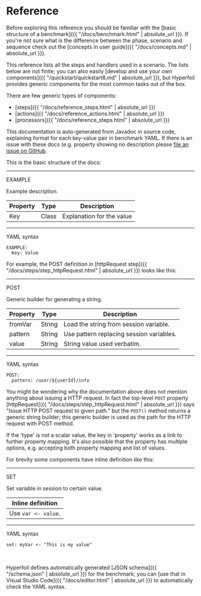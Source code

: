 # Reference

Before exploring this reference you should be familiar with the [basic structure of a benchmark]({{ "/docs/benchmark.html" | absolute_url }}). If you're not sure what is the difference between the phase, scenario and sequence check out the [concepts in user guide]({{ "/docs/concepts.md" | absolute_url }}).

This reference lists all the steps and handlers used in a scenario. The lists below are not finite; you can also easily [develop and use your own components]({{ "/quickstart/quickstart8.md" | absolute_url }}), but Hyperfoil provides generic components for the most common tasks out of the box.

There are few generic types of components:
* [steps]({{ "/docs/reference_steps.html" | absolute_url }})
* [actions]({{ "/docs/reference_actions.html" | absolute_url }})
* [processors]({{ "/docs/reference_steps.html" | absolute_url }})

This documentation is auto-generated from Javadoc in source code, explaining format for each key-value pair in benchmark YAML. If there is an issue with these docs (e.g. property showing no description please [file an issue on GitHub](https://github.com/Hyperfoil/Hyperfoil/issues/new).

This is the basic structure of the docs:

***
EXAMPLE

Example description.

| Property | Type  | Description |
| -------- | ----- | ------------|
| Key      | Class | Explanation for the value  |

***

YAML syntax
```
EXAMPLE:
  Key: Value
```

For example, the POST definition in [httpRequest step]({{ "/docs/steps/step_httpRequest.html" | absolute_url }}) looks like this:

***

POST

Generic builder for generating a string.

| Property | Type   | Description |
| -------- | ------ | ----------- |
| fromVar  | String | Load the string from session variable.  |
| pattern  | String | Use pattern replacing session variables.  |
| value    | String | String value used verbatim.  |

***

YAML syntax
```
POST:
  pattern: /user/${userId}/info
```

You might be wondering why the documentation above does not mention anything about issuing a HTTP request. In fact the top-level `POST` property [httpRequest]({{ "/docs/steps/step_httpRequest.html" | absolute_url }}) says "Issue HTTP POST request to given path." but the `POST()` method returns a generic string builder; this generic builder is used as the path for the HTTP request with POST method.

If the 'type' is not a scalar value, the key in 'property' works as a link to further property mapping. It's also possible that the property has multiple options, e.g. accepting both property mapping and list of values.

For brevity some components have inline definition like this:

***

SET

Set variable in session to certain value.

| Inline definition |
| ----------------- |
| Use <code>var &lt;- value</code>. |

***

YAML syntax
```
set: myVar <- "This is my value"
```
&nbsp;

Hyperfoil defines automatically generated [JSON schema]({{ "/schema.json" | absolute_url }}) for the benchmark; you can [use that in Visual Studio Code]({{ "/docs/editor.html" | absolute_url }}) to automatically check the YAML syntax.
